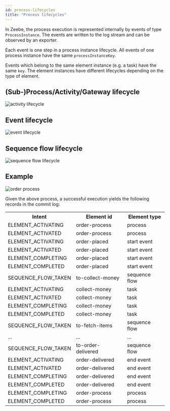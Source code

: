 ```yaml
---
id: process-lifecycles
title: "Process lifecycles"
---
```


In Zeebe, the process execution is represented internally by events of type `ProcessInstance`. The events are written to the log stream and can be observed by an exporter.

Each event is one step in a process instance lifecycle. All events of one process instance have the same `processInstanceKey`.

Events which belong to the same element instance (e.g. a task) have the same `key`. The element instances have different lifecycles depending on the type of element.

## (Sub-)Process/Activity/Gateway lifecycle

![activity lifecycle](assets/activity-lifecycle.png)

## Event lifecycle

![event lifecycle](assets/event-lifecycle.png)

## Sequence flow lifecycle

![sequence flow lifecycle](assets/pass-through-lifecycle.png)

## Example

![order process](assets/process.png)

Given the above process, a successful execution yields the following records in the commit log:

<table>
    <tr>
        <th>Intent</th>
        <th>Element id</th>
        <th>Element type</th>
    </tr>
    <tr>
        <td>ELEMENT_ACTIVATING</td>
        <td>order-process</td>
        <td>process</td>
    </tr>
    <tr>
        <td>ELEMENT_ACTIVATED</td>
        <td>order-process</td>
        <td>process</td>
    </tr>
    <tr>
        <td>ELEMENT_ACTIVATING</td>
        <td>order-placed</td>
        <td>start event</td>
    </tr>
    <tr>
        <td>ELEMENT_ACTIVATED</td>
        <td>order-placed</td>
        <td>start event</td>
    </tr>
    <tr>
        <td>ELEMENT_COMPLETING</td>
        <td>order-placed</td>
        <td>start event</td>
    </tr>
    <tr>
        <td>ELEMENT_COMPLETED</td>
        <td>order-placed</td>
        <td>start event</td>
    </tr>
    <tr>
        <td>SEQUENCE_FLOW_TAKEN</td>
        <td>to-collect-money</td>
        <td>sequence flow</td>
    </tr>
    <tr>
        <td>ELEMENT_ACTIVATING</td>
        <td>collect-money</td>
        <td>task</td>
    </tr>
    <tr>
        <td>ELEMENT_ACTIVATED</td>
        <td>collect-money</td>
        <td>task</td>
    </tr>
    <tr>
        <td>ELEMENT_COMPLETING</td>
        <td>collect-money</td>
        <td>task</td>
    </tr>
    <tr>
        <td>ELEMENT_COMPLETED</td>
        <td>collect-money</td>
        <td>task</td>
    </tr>
    <tr>
        <td>SEQUENCE_FLOW_TAKEN</td>
        <td>to-fetch-items</td>
        <td>sequence flow</td>
    </tr>
    <tr>
        <td>...</td>
        <td>...</td>
        <td>...</td>
    </tr>
    <tr>
        <td>SEQUENCE_FLOW_TAKEN</td>
        <td>to-order-delivered</td>
        <td>sequence flow</td>
    </tr>
    <tr>
        <td>ELEMENT_ACTIVATING</td>
        <td>order-delivered</td>
        <td>end event</td>
    </tr>
    <tr>
        <td>ELEMENT_ACTIVATED</td>
        <td>order-delivered</td>
        <td>end event</td>
    </tr>
    <tr>
        <td>ELEMENT_COMPLETING</td>
        <td>order-delivered</td>
        <td>end event</td>
    </tr>
    <tr>
        <td>ELEMENT_COMPLETED</td>
        <td>order-delivered</td>
        <td>end event</td>
    </tr>
    <tr>
        <td>ELEMENT_COMPLETING</td>
        <td>order-process</td>
        <td>process</td>
    </tr>
    <tr>
        <td>ELEMENT_COMPLETED</td>
        <td>order-process</td>
        <td>process</td>
    </tr>
</table>
